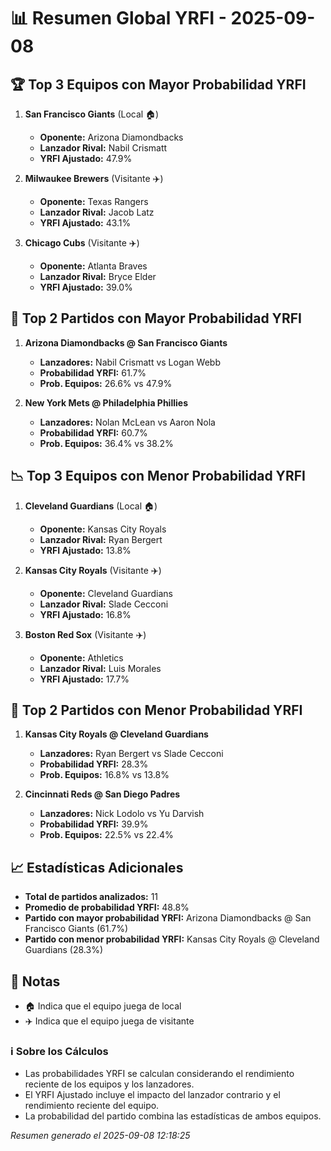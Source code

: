 # 📊 Resumen Global YRFI - 2025-09-08

## 🏆 Top 3 Equipos con Mayor Probabilidad YRFI

1. **San Francisco Giants** (Local 🏠)
   - **Oponente:** Arizona Diamondbacks
   - **Lanzador Rival:** Nabil Crismatt
   - **YRFI Ajustado:** 47.9%

2. **Milwaukee Brewers** (Visitante ✈️)
   - **Oponente:** Texas Rangers
   - **Lanzador Rival:** Jacob Latz
   - **YRFI Ajustado:** 43.1%

3. **Chicago Cubs** (Visitante ✈️)
   - **Oponente:** Atlanta Braves
   - **Lanzador Rival:** Bryce Elder
   - **YRFI Ajustado:** 39.0%

## 🎯 Top 2 Partidos con Mayor Probabilidad YRFI

1. **Arizona Diamondbacks @ San Francisco Giants**
   - **Lanzadores:** Nabil Crismatt vs Logan Webb
   - **Probabilidad YRFI:** 61.7%
   - **Prob. Equipos:** 26.6% vs 47.9%

2. **New York Mets @ Philadelphia Phillies**
   - **Lanzadores:** Nolan McLean vs Aaron Nola
   - **Probabilidad YRFI:** 60.7%
   - **Prob. Equipos:** 36.4% vs 38.2%

## 📉 Top 3 Equipos con Menor Probabilidad YRFI

1. **Cleveland Guardians** (Local 🏠)
   - **Oponente:** Kansas City Royals
   - **Lanzador Rival:** Ryan Bergert
   - **YRFI Ajustado:** 13.8%

2. **Kansas City Royals** (Visitante ✈️)
   - **Oponente:** Cleveland Guardians
   - **Lanzador Rival:** Slade Cecconi
   - **YRFI Ajustado:** 16.8%

3. **Boston Red Sox** (Visitante ✈️)
   - **Oponente:** Athletics
   - **Lanzador Rival:** Luis Morales
   - **YRFI Ajustado:** 17.7%

## 🛑 Top 2 Partidos con Menor Probabilidad YRFI

1. **Kansas City Royals @ Cleveland Guardians**
   - **Lanzadores:** Ryan Bergert vs Slade Cecconi
   - **Probabilidad YRFI:** 28.3%
   - **Prob. Equipos:** 16.8% vs 13.8%

2. **Cincinnati Reds @ San Diego Padres**
   - **Lanzadores:** Nick Lodolo vs Yu Darvish
   - **Probabilidad YRFI:** 39.9%
   - **Prob. Equipos:** 22.5% vs 22.4%

## 📈 Estadísticas Adicionales

- **Total de partidos analizados:** 11
- **Promedio de probabilidad YRFI:** 48.8%
- **Partido con mayor probabilidad YRFI:** Arizona Diamondbacks @ San Francisco Giants (61.7%)
- **Partido con menor probabilidad YRFI:** Kansas City Royals @ Cleveland Guardians (28.3%)

## 📝 Notas

- 🏠 Indica que el equipo juega de local
- ✈️ Indica que el equipo juega de visitante

### ℹ️ Sobre los Cálculos
- Las probabilidades YRFI se calculan considerando el rendimiento reciente de los equipos y los lanzadores.
- El YRFI Ajustado incluye el impacto del lanzador contrario y el rendimiento reciente del equipo.
- La probabilidad del partido combina las estadísticas de ambos equipos.

*Resumen generado el 2025-09-08 12:18:25*